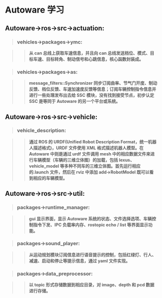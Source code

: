 # Autoware 学习

## Autoware->ros->src->actuation:

> ### vehicles->packages->ymc:

> > **从 can 总线上获取车速信息，并且向 can 总线发送档位、模式、目标车速、目标转角、制动信号和心跳信息，核心函数封装成。**

> ### vehicles->packages->as:

> > **message_filters::Synchronizer 同步订阅曲率、节气门开度、制动反馈、档位反馈、车速加速度反馈等信息；订阅车辆控制指令信息并进行一些处理发布出去给 SSC 模块，没有找到接受节点，初步认定 SSC 是等同于 Autoware 的另一个平台或系统。**

## Autoware->ros->src->vehicle:

> ### vehicle_description:

> > **通过 ROS 的 URDF(Unified Robot Description Format，统一机器人描述格式)，URDF 文件使用 XML 格式描述机器人模型。在 Autoware 中则是通过 urdf 文件调用 mesh 中的相应数据文件来进行车辆模型（车辆的三维立体图）的加载，包括 lexus、vehicle_model 等多种不同车的三维立体图。首先运行相应的.launch 文件，然后在 rviz 中添加 add->RobotModel 既可以看到相应的车辆模型。**

## Autoware->ros->src->util:

> ### packages->runtime_manager:

> > **gui 显示界面，显示 Autoware 系统的状态、文件选择选项、车辆控制指令下发、IPC 负载率内存、rostopic echo / list 等界面显示功能。**

> ### packages->sound_player:

> > **从运动规划模块订阅信息进行语音提示的控制，包括红绿灯、行人、减速、启动和停止等提示信息，通过 yaml 文件实现。**

> ### packages->data_preprocessor:

> > **以 topic 形式存储数据到相应目录，对 image、depth 和 pcd 数据进行存储。**
